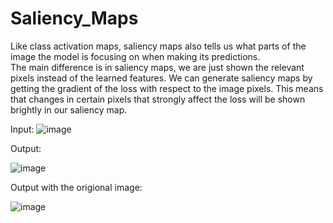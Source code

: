 # Saliency_Maps
Like class activation maps, saliency maps also tells us what parts of the image the model is focusing on when making its predictions.  
The main difference is in saliency maps, we are just shown the relevant pixels instead of the learned features.
We can generate saliency maps by getting the gradient of the loss with respect to the image pixels. 
This means that changes in certain pixels that strongly affect the loss will be shown brightly in our saliency map.

Input: 
![image](https://user-images.githubusercontent.com/64538407/112746145-cdd3e280-8fb5-11eb-9678-8745f2ea32d3.png)


Output:

![image](https://user-images.githubusercontent.com/64538407/112746152-d7f5e100-8fb5-11eb-8e65-f7dcf4721747.png)

Output with the origional image:

![image](https://user-images.githubusercontent.com/64538407/112746163-e5ab6680-8fb5-11eb-8aff-5d1ab8338732.png)


